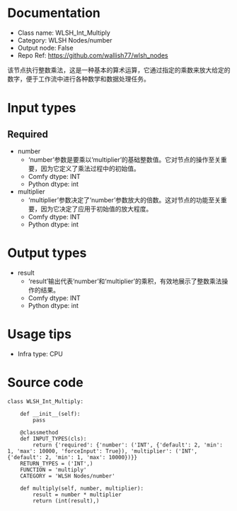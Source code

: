 # Documentation
- Class name: WLSH_Int_Multiply
- Category: WLSH Nodes/number
- Output node: False
- Repo Ref: https://github.com/wallish77/wlsh_nodes

该节点执行整数乘法，这是一种基本的算术运算，它通过指定的乘数来放大给定的数字，便于工作流中进行各种数学和数据处理任务。

# Input types
## Required
- number
    - ‘number’参数是要乘以‘multiplier’的基础整数值。它对节点的操作至关重要，因为它定义了乘法过程中的初始值。
    - Comfy dtype: INT
    - Python dtype: int
- multiplier
    - ‘multiplier’参数决定了‘number’参数放大的倍数。这对节点的功能至关重要，因为它决定了应用于初始值的放大程度。
    - Comfy dtype: INT
    - Python dtype: int

# Output types
- result
    - ‘result’输出代表‘number’和‘multiplier’的乘积，有效地展示了整数乘法操作的结果。
    - Comfy dtype: INT
    - Python dtype: int

# Usage tips
- Infra type: CPU

# Source code
```
class WLSH_Int_Multiply:

    def __init__(self):
        pass

    @classmethod
    def INPUT_TYPES(cls):
        return {'required': {'number': ('INT', {'default': 2, 'min': 1, 'max': 10000, 'forceInput': True}), 'multiplier': ('INT', {'default': 2, 'min': 1, 'max': 10000})}}
    RETURN_TYPES = ('INT',)
    FUNCTION = 'multiply'
    CATEGORY = 'WLSH Nodes/number'

    def multiply(self, number, multiplier):
        result = number * multiplier
        return (int(result),)
```
